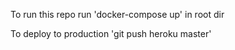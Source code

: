 To run this repo run 'docker-compose up' in root dir

To deploy to production 'git push heroku master'